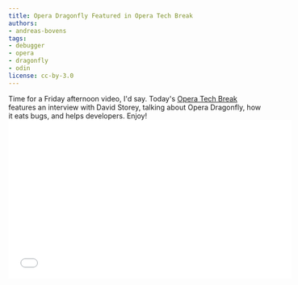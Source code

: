 ```yaml
---
title: Opera Dragonfly Featured in Opera Tech Break
authors:
- andreas-bovens
tags:
- debugger
- opera
- dragonfly
- odin
license: cc-by-3.0
---
```

Time for a Friday afternoon video, I&#39;d say. Today&#39;s <a href="http://my.opera.com/chooseopera/blog/2011/05/27/everything-you-wanted-to-know-about-opera-dragonfly">Opera Tech Break</a> features an interview with David Storey, talking about Opera Dragonfly, how it eats bugs, and helps developers. Enjoy!<br/><iframe width="560" height="315" src="//www.youtube.com/embed/nY_wrFOL0KY" frameborder="0" allowfullscreen></iframe>
